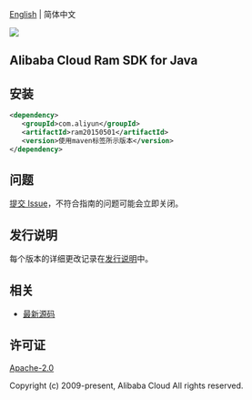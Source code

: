 [English](README.md) | 简体中文

![](https://aliyunsdk-pages.alicdn.com/icons/AlibabaCloud.svg)

## Alibaba Cloud Ram SDK for Java

## 安装

```xml
<dependency>
   <groupId>com.aliyun</groupId>
   <artifactId>ram20150501</artifactId>
   <version>使用maven标签所示版本</version>
</dependency>
```

## 问题

[提交 Issue](https://github.com/aliyun/alibabacloud-sdk/issues/new)，不符合指南的问题可能会立即关闭。

## 发行说明

每个版本的详细更改记录在[发行说明](./ChangeLog.txt)中。

## 相关

- [最新源码](https://github.com/aliyun/alibabacloud-sdk/tree/master/java)

## 许可证

[Apache-2.0](http://www.apache.org/licenses/LICENSE-2.0)

Copyright (c) 2009-present, Alibaba Cloud All rights reserved.
